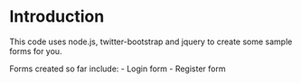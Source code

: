 Introduction
===========

This code uses node.js, twitter-bootstrap and jquery to create some sample forms for you.

Forms created so far include:
	- Login form 
	- Register form
